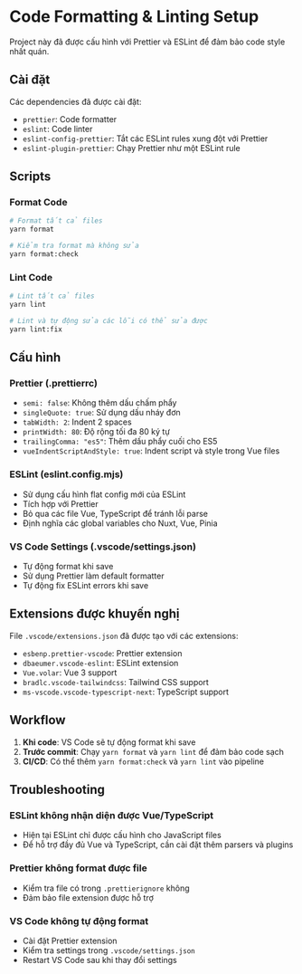 # Code Formatting & Linting Setup

Project này đã được cấu hình với Prettier và ESLint để đảm bảo code style nhất quán.

## Cài đặt

Các dependencies đã được cài đặt:

- `prettier`: Code formatter
- `eslint`: Code linter
- `eslint-config-prettier`: Tắt các ESLint rules xung đột với Prettier
- `eslint-plugin-prettier`: Chạy Prettier như một ESLint rule

## Scripts

### Format Code

```bash
# Format tất cả files
yarn format

# Kiểm tra format mà không sửa
yarn format:check
```

### Lint Code

```bash
# Lint tất cả files
yarn lint

# Lint và tự động sửa các lỗi có thể sửa được
yarn lint:fix
```

## Cấu hình

### Prettier (.prettierrc)

- `semi: false`: Không thêm dấu chấm phẩy
- `singleQuote: true`: Sử dụng dấu nháy đơn
- `tabWidth: 2`: Indent 2 spaces
- `printWidth: 80`: Độ rộng tối đa 80 ký tự
- `trailingComma: "es5"`: Thêm dấu phẩy cuối cho ES5
- `vueIndentScriptAndStyle: true`: Indent script và style trong Vue files

### ESLint (eslint.config.mjs)

- Sử dụng cấu hình flat config mới của ESLint
- Tích hợp với Prettier
- Bỏ qua các file Vue, TypeScript để tránh lỗi parse
- Định nghĩa các global variables cho Nuxt, Vue, Pinia

### VS Code Settings (.vscode/settings.json)

- Tự động format khi save
- Sử dụng Prettier làm default formatter
- Tự động fix ESLint errors khi save

## Extensions được khuyến nghị

File `.vscode/extensions.json` đã được tạo với các extensions:

- `esbenp.prettier-vscode`: Prettier extension
- `dbaeumer.vscode-eslint`: ESLint extension
- `Vue.volar`: Vue 3 support
- `bradlc.vscode-tailwindcss`: Tailwind CSS support
- `ms-vscode.vscode-typescript-next`: TypeScript support

## Workflow

1. **Khi code**: VS Code sẽ tự động format khi save
2. **Trước commit**: Chạy `yarn format` và `yarn lint` để đảm bảo code sạch
3. **CI/CD**: Có thể thêm `yarn format:check` và `yarn lint` vào pipeline

## Troubleshooting

### ESLint không nhận diện được Vue/TypeScript

- Hiện tại ESLint chỉ được cấu hình cho JavaScript files
- Để hỗ trợ đầy đủ Vue và TypeScript, cần cài đặt thêm parsers và plugins

### Prettier không format được file

- Kiểm tra file có trong `.prettierignore` không
- Đảm bảo file extension được hỗ trợ

### VS Code không tự động format

- Cài đặt Prettier extension
- Kiểm tra settings trong `.vscode/settings.json`
- Restart VS Code sau khi thay đổi settings
